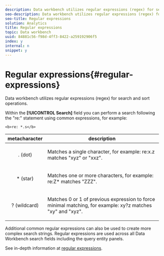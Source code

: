 ```yaml
---
description: Data workbench utilizes regular expressions (regex) for search and sort operations.
seo-description: Data workbench utilizes regular expressions (regex) for search and sort operations.
seo-title: Regular expressions
solution: Analytics
title: Regular expressions
topic: Data workbench
uuid: 84881c56-f98d-4ff3-8422-a259192906f5
index: y
internal: n
snippet: y
---
```


# Regular expressions{#regular-expressions}

Data workbench utilizes regular expressions (regex) for search and sort operations.

Within the **[!UICONTROL Search]** field you can perform a search following the "re:" statement using common expressions, for example:

```
<b>re: *.s</b>
```

<table id="table_BA125AB039794EE382B33003BE4E0AFB"> 
 <thead> 
  <tr> 
   <th colname="col1" align="center" class="entry"> metacharacter </th> 
   <th colname="col2" align="center" class="entry"> description </th> 
  </tr> 
 </thead>
 <tbody> 
  <tr> 
   <td colname="col1" align="center"> <p>. (dot) </p> </td> 
   <td colname="col2"> <p>Matches a single character, for example: <span class="filepath"> re:x.z </span> matches "xyz" or "xxz". </p> </td> 
  </tr> 
  <tr> 
   <td colname="col1" align="center"> <p>* (star) </p> </td> 
   <td colname="col2"> <p>Matches one or more characters, for example: <span class="filepath"> re:Z* </span> matches "ZZZ". </p> </td> 
  </tr> 
  <tr> 
   <td colname="col1" align="center"> <p>? (wildcard) </p> </td> 
   <td colname="col2"> <p>Matches 0 or 1 of previous expression to force minimal matching, for example: <span class="filepath"> xy?z </span> matches "xy" and "xyz". </p> </td> 
  </tr> 
 </tbody> 
</table>

Additional common regular expressions can also be used to create more complex search strings. Regular expressions are used across all Data Workbench search fields including the query entity panels.

See in-depth information at [regular expressions](http://marketing.adobe.com/resources/help/en_US/insight/dataset/index.html#Regular_Expressions). 
